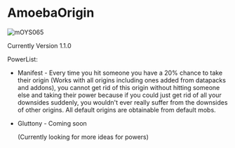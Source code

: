 # AmoebaOrigin
![mOYS065](https://user-images.githubusercontent.com/66085821/139559188-eb49fd20-4297-4171-a897-39dc8490ab65.PNG)

Currently Version 1.1.0

PowerList:
 - Manifest - Every time you hit someone you have a 20% chance to take their origin (Works with all origins including ones added from datapacks and addons),
    you cannot get rid of this origin without hitting someone else and taking their power because if you could just get rid of all your downsides suddenly, 
    you wouldn't ever really suffer from the downsides of other origins. All default origins are obtainable from default mobs.
    
 - Gluttony - Coming soon

    (Currently looking for more ideas for powers)
